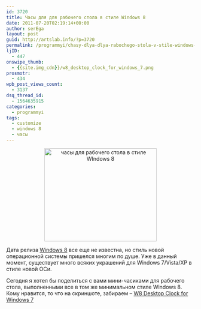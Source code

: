 ```yaml
---
id: 3720
title: Часы для для рабочего стола в стиле Windows 8
date: 2011-07-20T02:19:14+00:00
author: serEga
layout: post
guid: http://artslab.info/?p=3720
permalink: /programmyi/chasy-dlya-dlya-rabochego-stola-v-stile-windows-8/
ljID:
  - 447
onswipe_thumb:
  - {{site.img_cdn}}/w8_desktop_clock_for_windows_7.png
prosmotr:
  - 434
wpb_post_views_count:
  - 3137
dsq_thread_id:
  - 1564635915
categories:
  - programmyi
tags:
  - customize
  - windows 8
  - часы
---
```

<center>
  <a href="{{site.img_cdn}}/w8_desktop_clock_for_windows_7.png"><img src="{{site.img_cdn}}/w8_desktop_clock_for_windows_7-300x248.png" alt="часы для рабочего стола в стиле WIndows 8" title="w8_desktop_clock_for_windows_7" width="300" height="248" class="alignnone size-medium wp-image-3726" /></a>
</center>

Дата релиза [Windows 8](http://artslab.info/tag/windows-8/) все еще не известна, но стиль новой операционной системы пришелся многим по душе. Уже в данный момент, существует много всяких украшений для Windows 7/Vista/XP в стиле новой ОСи.

Сегодня я хотел бы поделиться с вами мини-часиками для рабочего стола, выполненными все в том же минимальном стиле Windows 8. Кому нравится, то что на скриншоте, забираем &#8211; [W8 Desktop Clock for Windows 7](http://yvidhiatama.deviantart.com/art/W8-Desktop-Clock-for-Windows-7-215344903?q=gallery%3Ayvidhiatama&qo=3 "часы для рабочего стола в стиле Windows 8")